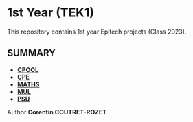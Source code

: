 # 1st Year (TEK1)

This repository contains 1st year Epitech projects (Class 2023).

## SUMMARY

* [**CPOOL**](https://github.com/sheiiva/Epitech/1stYear/CPOOL)
* [**CPE**](https://github.com/sheiiva/Epitech/1stYear/CPE)
* [**MATHS**](https://github.com/sheiiva/Epitech/1stYear/MATHS)
* [**MUL**](https://github.com/sheiiva/Epitech/1stYear/MUL)
* [**PSU**](https://github.com/sheiiva/Epitech/1stYear/PSU)

Author
**Corentin COUTRET-ROZET**